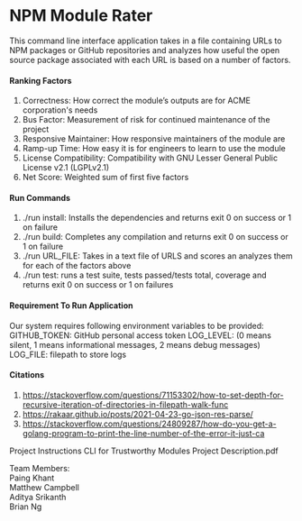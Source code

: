 # NPM Module Rater

This command line interface application takes in a file containing URLs to NPM packages or GitHub repositories and
analyzes how useful the open source package associated with each URL is based on a number of factors.

#### Ranking Factors
1) Correctness: How correct the module’s outputs are for ACME corporation's needs 
2) Bus Factor: Measurement of risk for continued maintenance of the project
3) Responsive Maintainer: How responsive maintainers of the module are
4) Ramp-up Time: How easy it is for engineers to learn to use the module
5) License Compatibility: Compatibility with GNU Lesser General Public License v2.1 (LGPLv2.1)
6) Net Score: Weighted sum of first five factors

#### Run Commands
1) ./run install: Installs the dependencies and returns exit 0 on success or 1 on failure
2) ./run build: Completes any compilation and returns exit 0 on success or 1 on failure
3) ./run URL_FILE: Takes in a text file of URLS and scores an analyzes them for each of the factors above
4) ./run test: runs a test suite, tests passed/tests total, coverage and returns exit 0 on success or 1 on failures

#### Requirement To Run Application
Our system requires following environment variables to be provided:
GITHUB_TOKEN: GitHub personal access token
LOG_LEVEL: (0 means silent, 1 means informational messages, 2 means debug messages)
LOG_FILE: filepath to store logs

#### Citations
1) https://stackoverflow.com/questions/71153302/how-to-set-depth-for-recursive-iteration-of-directories-in-filepath-walk-func
2) https://rakaar.github.io/posts/2021-04-23-go-json-res-parse/
3) https://stackoverflow.com/questions/24809287/how-do-you-get-a-golang-program-to-print-the-line-number-of-the-error-it-just-ca

Project Instructions
CLI for Trustworthy Modules Project Description.pdf

Team Members:\
Paing Khant\
Matthew Campbell\
Aditya Srikanth\
Brian Ng
